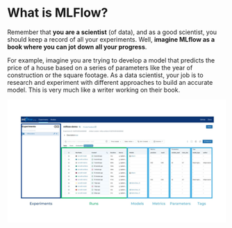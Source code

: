 # What is MLFlow?

Remember that **you are a scientist** (of data), and as a good scientist, you should keep a record of all your experiments. Well, **imagine MLflow as a book where you can jot down all your progress**.

For example, imagine you are trying to develop a model that predicts the price of a house based on a series of parameters like the year of construction or the square footage. As a data scientist, your job is to research and experiment with different approaches to build an accurate model. This is very much like a writer working on their book.

![aaa](../assets/mlflow_frontend.jpg)
